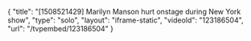 {
    "title": "[1508521429] Marilyn Manson hurt onstage during New York show",
    "type": "solo",
    "layout": "iframe-static",
    "videoId": "123186504",
    "url": "\/tvpembed\/123186504"
}